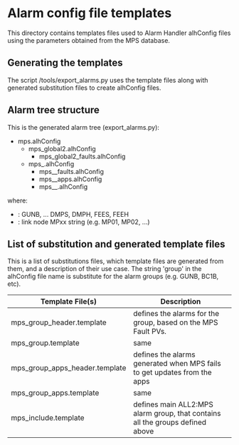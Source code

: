 # Alarm config file templates

This directory contains templates files used to Alarm Handler alhConfig
files using the parameters obtained from the MPS database.

## Generating the templates

The script <TOP>/tools/export_alarms.py uses the template files along with
generated substitution files to create alhConfig files.

## Alarm tree structure

This is the generated alarm tree (export_alarms.py):

* mps.alhConfig
  * mps_global2.alhConfig 
    * mps_global2_faults.alhConfig
  * mps_<AREA>.alhConfig
    * mps_<AREA>_faults.alhConfig
    * mps_<AREA>_apps.alhConfig
    * mps_<AREA>_<LN>.alhConfig

where:
* <AREA>: GUNB, ... DMPS, DMPH, FEES, FEEH
* <LN>: link node MPxx string (e.g. MP01, MP02, ...)

## List of substitution and generated template files

This is a list of substitutions files, which template files are generated from
them, and a description of their use case. The string 'group' in the alhConfig 
file name is substitute for the alarm groups (e.g. GUNB, BC1B, etc).

Template File(s)               |  Description
-------------------------------|----------------------------------------------------------------
mps_group_header.template      | defines the alarms for the group, based on the MPS Fault PVs.
mps_group.template             | same                           
mps_group_apps_header.template | defines the alarms generated when MPS fails to get updates from the apps
mps_group_apps.template        | same
mps_include.template           | defines main ALL2:MPS alarm group, that contains all the groups defined above


